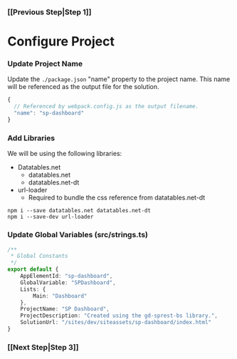 ### [[Previous Step|Step 1]]

# Configure Project

### Update Project Name

Update the ```./package.json``` "name" property to the project name. This name will be referenced as the output file for the solution.

```js
{
  // Referenced by webpack.config.js as the output filename.
  "name": "sp-dashboard"
}
```

### Add Libraries

We will be using the following libraries:

- Datatables.net
   - datatables.net
   - datatables.net-dt
- url-loader
   - Required to bundle the css reference from datatables.net-dt

```
npm i --save datatables.net datatables.net-dt
npm i --save-dev url-loader
```

### Update Global Variables (src/strings.ts)

```ts
/**
 * Global Constants
 */
export default {
    AppElementId: "sp-dashboard",
    GlobalVariable: "SPDashboard",
    Lists: {
        Main: "Dashboard"
    },
    ProjectName: "SP Dashboard",
    ProjectDescription: "Created using the gd-sprest-bs library.",
    SolutionUrl: "/sites/dev/siteassets/sp-dashboard/index.html"
}
```

### [[Next Step|Step 3]]